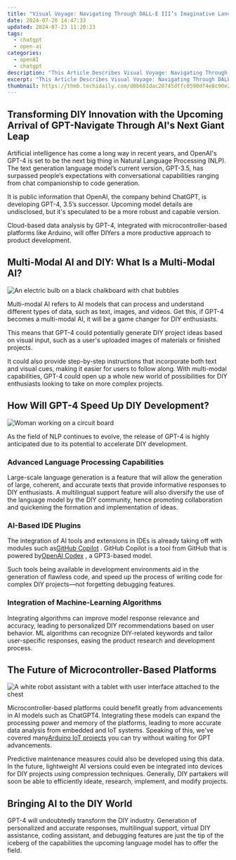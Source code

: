 ```yaml
---
title: "Visual Voyage: Navigating Through DALL-E III’s Imaginative Landscapes"
date: 2024-07-20 14:47:33
updated: 2024-07-23 11:20:23
tags:
  - chatgpt
  - open-ai
categories:
  - openAI
  - chatgpt
description: "This Article Describes Visual Voyage: Navigating Through DALL-E III’s Imaginative Landscapes"
excerpt: "This Article Describes Visual Voyage: Navigating Through DALL-E III’s Imaginative Landscapes"
thumbnail: https://thmb.techidaily.com/d8b681dac20745dffc0590df4e8c90e2635d89e0810cfd55569744e9fd64a173.jpg
---
```


## Transforming DIY Innovation with the Upcoming Arrival of GPT-Navigate Through AI's Next Giant Leap

 Artificial intelligence has come a long way in recent years, and OpenAI's GPT-4 is set to be the next big thing in Natural Language Processing (NLP). The text generation language model’s current version, GPT-3.5, has surpassed people’s expectations with conversational capabilities ranging from chat companionship to code generation.

 It is public information that OpenAI, the company behind ChatGPT, is developing GPT-4, 3.5’s successor. Upcoming model details are undisclosed, but it's speculated to be a more robust and capable version.

 Cloud-based data analysis by GPT-4, integrated with microcontroller-based platforms like Arduino, will offer DIYers a more productive approach to product development.

## Multi-Modal AI and DIY: What Is a Multi-Modal AI?

![An electric bulb on a black chalkboard with chat bubbles](https://static1.makeuseofimages.com/wordpress/wp-content/uploads/2023/02/bulb-on-chalkboard.jpg)

 Multi-modal AI refers to AI models that can process and understand different types of data, such as text, images, and videos. Get this, if GPT-4 becomes a multi-modal AI, it will be a game changer for DIY enthusiasts.

 This means that GPT-4 could potentially generate DIY project ideas based on visual input, such as a user's uploaded images of materials or finished projects.

 It could also provide step-by-step instructions that incorporate both text and visual cues, making it easier for users to follow along. With multi-modal capabilities, GPT-4 could open up a whole new world of possibilities for DIY enthusiasts looking to take on more complex projects.

## How Will GPT-4 Speed Up DIY Development?

![Woman working on a circuit board](https://static1.makeuseofimages.com/wordpress/wp-content/uploads/2023/02/woman-working-on-a-circuit-board.jpg)

 As the field of NLP continues to evolve, the release of GPT-4 is highly anticipated due to its potential to accelerate DIY development.

### Advanced Language Processing Capabilities

 Large-scale language generation is a feature that will allow the generation of large, coherent, and accurate texts that provide informative responses to DIY enthusiasts. A multilingual support feature will also diversify the use of the language model by the DIY community, hence promoting collaboration and quickening the formation and implementation of ideas.

### AI-Based IDE Plugins

 The integration of AI tools and extensions in IDEs is already taking off with modules such as[GitHub Copilot](https://github.com/features/copilot) . GitHub Copilot is a tool from GitHub that is powered by[OpenAI Codex](https://openai.com/blog/openai-codex/) , a GPT3-based model.

 Such tools being available in development environments aid in the generation of flawless code, and speed up the process of writing code for complex DIY projects—not forgetting debugging features.

### Integration of Machine-Learning Algorithms

 Integrating algorithms can improve model response relevance and accuracy, leading to personalized DIY recommendations based on user behavior. ML algorithms can recognize DIY-related keywords and tailor user-specific responses, easing the product research and development process.

## The Future of Microcontroller-Based Platforms

![A white robot assistant with a tablet with user interface attached to the chest](https://static1.makeuseofimages.com/wordpress/wp-content/uploads/2023/02/white-robot-assistant.jpg)

 Microcontroller-based platforms could benefit greatly from advancements in AI models such as ChatGPT4\. Integrating these models can expand the processing power and memory of the platforms, leading to more accurate data analysis from embedded and IoT systems. Speaking of this, we've covered many[Arduino IoT projects](https://www.makeuseof.com/best-arduino-iot-projects/) you can try without waiting for GPT advancements.

 Predictive maintenance measures could also be developed using this data. In the future, lightweight AI versions could even be integrated into devices for DIY projects using compression techniques. Generally, DIY partakers will soon be able to efficiently ideate, research, implement, and modify projects.

## Bringing AI to the DIY World

 GPT-4 will undoubtedly transform the DIY industry. Generation of personalized and accurate responses, multilingual support, virtual DIY assistance, coding assistant, and debugging features are just the tip of the iceberg of the capabilities the upcoming language model has to offer the field.


<ins class="adsbygoogle"
     style="display:block"
     data-ad-format="autorelaxed"
     data-ad-client="ca-pub-7571918770474297"
     data-ad-slot="1223367746"></ins>



<ins class="adsbygoogle"
     style="display:block"
     data-ad-client="ca-pub-7571918770474297"
     data-ad-slot="8358498916"
     data-ad-format="auto"
     data-full-width-responsive="true"></ins>
